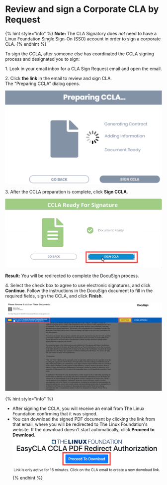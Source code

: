 # Review and sign a Corporate CLA by Request

{% hint style="info" %}
**Note:** The CLA Signatory does _not_ need to have a Linux Foundation Single Sign-On (SSO) account in order to sign a corporate CLA.
{% endhint %}

To sign the CCLA, after someone else has coordinated the CCLA signing process and designated you to sign:

1\. Look in your email inbox for a CLA Sign Request email and open the email.

2\. Click **the link** in the email to review and sign CLA.​\
The "Preparing CCLA" dialog opens.

![Preparing CCLA](../../../.gitbook/assets/preparing-ccla.png)

3\. After the CCLA preparation is complete, click **Sign CCLA**. &#x20;

![CCLA ready for Signature](../../../.gitbook/assets/ccla-ready-for-signature.png)

**Result:** You will be redirected to complete the DocuSign process.

4\. Select the check box to agree to use electronic signatures, and click **Continue**. Follow the instructions in the DocuSign document to fill in the required fields, sign the CCLA, and click **Finish**.

![](../../../.gitbook/assets/docusign-icla-flow.png)

{% hint style="info" %}
* After signing the CCLA, you will receive an email from The Linux Foundation confirming that it was signed.
* You can download the signed PDF document by clicking the link from that email, where you will be redirected to The Linux Foundation's website. If the download doesn't start automatically, click **Proceed to Download**.  ![](../../../.gitbook/assets/proceed-to-download-ccla.png)
{% endhint %}
